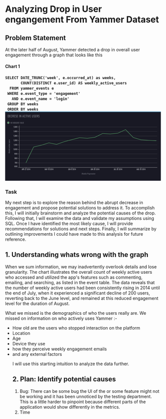 <h1> Analyzing Drop in User engangement From Yammer Dataset</h1>

<h2>Problem Statement</h2>
<p>At the later half of August, Yammer detected a drop in overall user engagement through a graph that looks like this</p>
<h4>Chart 1<h4>
<code>SELECT DATE_TRUNC('week', e.occurred_at) as weeks,
       COUNT(DISTINCT e.user_id) AS weekly_active_users
  FROM yammer_events e
 WHERE e.event_type = 'engagement'
   AND e.event_name = 'login'
 GROUP BY weeks
 ORDER BY weeks</code>
 

<img src="https://github.com/parthjain99/SQL-Portfolio/blob/438312486ab85fb71c049a859c4709674530ce54/Drop%20in%20user%20engagement%20/Graphs/DECRESE%20IN%20ACTIVE%20USERS.png"/>

<h3>Task</h3>
<p>My next step is to explore the reason behind the abrupt decrease in engagement and propose potential solutions to address it. To accomplish this, I will initially brainstorm and analyze the potential causes of the drop. Following that, I will examine the data and validate my assumptions using SQL. Once I have identified the most likely cause, I will provide recommendations for solutions and next steps. Finally, I will summarize by outlining improvements I could have made to this analysis for future reference.</p>

<h2>1. Understanding whats wrong with the graph</h2>
<p>When we sum information, we may inadvertently overlook details and lose granularity. The chart illustrates the overall count of weekly active users who accessed and utilized the app's features such as commenting, emailing, and searching, as listed in the event table. The data reveals that the number of weekly active users had been consistently rising in 2014 until the end of July, when it experienced a significant decline of 200 users, reverting back to the June level, and remained at this reduced engagement level for the duration of August.</p>
<p> What we missed is the demographics of who the users really are. We missed on information on who actively uses Yammer :-
<ul>
<li>How old are the users who stopped interaction on the platform</li>
<li>Location</li>
<li>Age</li>
<li>Device they use </li>
<li>how they perceive weekly engagement emails</li>
<li>and any external factors</li>


I will use this starting intuition to analyze the data further.</p>

<h2>2. Plan: Identify potential causes</h2>
<ol>
<li>Bug: There can be some bug the UI of the or some feature might not be working and it has been unnoticed by the testing department. This is a little harder to pinpoint because different parts of the application would show differently in the metrics.</li>
<li> Time </li>






